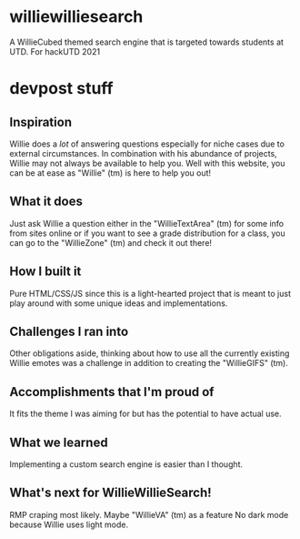 # williewilliesearch
A WillieCubed themed search engine that is targeted towards students at UTD. For hackUTD 2021


# devpost stuff

## Inspiration
Willie does a *lot* of answering questions especially for niche cases due to external circumstances. In combination with his abundance of projects, Willie may not always be available to help you. Well with this website, you can be at ease as "Willie" (tm) is here to help you out!

## What it does
Just ask Willie a question either in the "WillieTextArea" (tm) for some info from sites online or if you want to see a grade distribution for a class, you can go to the "WillieZone" (tm) and check it out there!

## How I built it
Pure HTML/CSS/JS since this is a light-hearted project that is meant to just play around with some unique ideas and implementations.

## Challenges I ran into
Other obligations aside, thinking about how to use all the currently existing Willie emotes was a challenge in addition to creating the "WillieGIFS" (tm).

## Accomplishments that I'm proud of
It fits the theme I was aiming for but has the potential to have actual use.

## What we learned
Implementing a custom search engine is easier than I thought.

## What's next for WillieWillieSearch!
RMP craping most likely.
Maybe "WillieVA" (tm) as a feature
No dark mode because Willie uses light mode.
